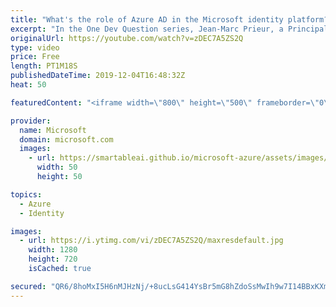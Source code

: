 ```yaml
---
title: "What's the role of Azure AD in the Microsoft identity platform? | One Dev Question: Jean-Marc Prieur"
excerpt: "In the One Dev Question series, Jean-Marc Prieur, a Principal Program Manager working on the Microsoft identity platform, explains the part Azure Active Directory plays in the Microsoft identity platform for Azure Microsoft identity platform developers.   Get more information at: https://docs.microsoft.com/azure/active-directory/develop/"
originalUrl: https://youtube.com/watch?v=zDEC7A5ZS2Q
type: video
price: Free
length: PT1M18S
publishedDateTime: 2019-12-04T16:48:32Z
heat: 50

featuredContent: "<iframe width=\"800\" height=\"500\" frameborder=\"0\" src=\"https://www.youtube.com/embed/zDEC7A5ZS2Q\" allow=\"accelerometer; autoplay; encrypted-media; gyroscope; picture-in-picture\" allowfullscreen></iframe>"

provider:
  name: Microsoft
  domain: microsoft.com
  images:
    - url: https://smartableai.github.io/microsoft-azure/assets/images/organizations/microsoft.com-50x50.jpg
      width: 50
      height: 50

topics:
  - Azure
  - Identity

images:
  - url: https://i.ytimg.com/vi/zDEC7A5ZS2Q/maxresdefault.jpg
    width: 1280
    height: 720
    isCached: true

secured: "QR6/8hoMxI5H6nMJHzNj/+8ucLsG414YsBr5mG8hZdoSsMwIh9w7I14BBxKXmsBm+o5b9MA6F9RZPO1pdAFQbt+fh7BoAAFzde0j5wa167FfkgUL5088b9s0plCVo2q4u3R/htNMmAsbnnCTpJwK/mDUz5AWWyZnQgdi3bhWumOPevRm6d4eTwyqXfpN2NetIx/ha9W2hT355jC+vTzNURkO0Uy8l6fZvgkfDIaTnHi8dL+VR0fEKEb7sJebTjr1cjP6VlQfmwyoutpZT74gnYKw4bKqgQVtlLOQDaXUwWkQHk/qvxJv1mnX5BgssCGqfTF4bEuUW+pCHAG6R4WW/ysWjhQifLkQfEBZzya6Nnta8tilDBRdaEWxR0NtWSFjEmMx1W8KjU0ZV73dXljWLlXjIiiLiXyCn9mGxLULGdE=;ZQOJfwSUreQqpldcfHxmQQ=="
---
```


